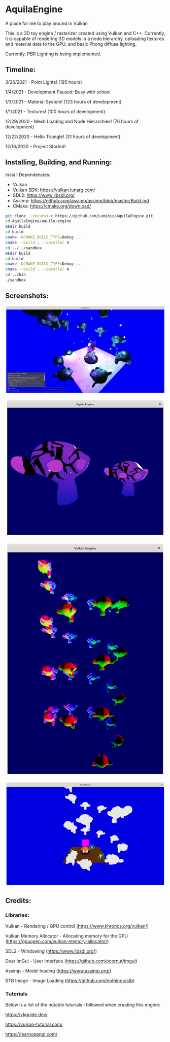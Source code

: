 # AquilaEngine
A place for me to play around in Vulkan

This is a 3D toy engine / rasterizer created using Vulkan and C++. Currently, it is capable of rendering 3D models in a node hierarchy, uploading textures and material data to the GPU, and basic Phong diffuse lighting.

Currently, PBR Lighting is being implemented.

## Timeline:

3/26/2021 - Point Lights! (195 hours)

1/4/2021 - Development Paused: Busy with school

1/3/2021 - Material System! (123 hours of development)

1/1/2021 - Textures! (100 hours of development)

12/29/2020 - Mesh Loading and Node Hierarchies! (76 hours of development)

12/22/2020 - Hello Triangle! (31 hours of development)

12/16/2020 - Project Started!

## Installing, Building, and Running:

Install Dependencies:
* Vulkan
* Vulkan SDK: https://vulkan.lunarg.com/
* SDL2: https://www.libsdl.org/
* Assimp: https://github.com/assimp/assimp/blob/master/Build.md
* CMake: https://cmake.org/download/

```bash
git clone --recursive https://github.com/Luminic/AquilaEngine.git
cd AquilaEngine/aquila-engine
mkdir build
cd build
cmake -DCMAKE_BUILD_TYPE=Debug ..
cmake --build . --parallel 4
cd ../../sandbox
mkdir build
cd build
cmake -DCMAKE_BUILD_TYPE=Debug ..
cmake --build . --parallel 4
cd ../bin
./sandbox
```

## Screenshots:

![point lights](https://github.com/Luminic/AquilaEngine/blob/master/screenshots/point_lights_2021-03-28.png)

![textures](https://github.com/Luminic/AquilaEngine/blob/master/screenshots/textures_2021-01-01_2.png)

![monkey helix](https://github.com/Luminic/AquilaEngine/blob/master/screenshots/model_loading_2020-12-29_2.png)

![materials](https://github.com/Luminic/AquilaEngine/blob/master/screenshots/materials_2021-01-02.png)


## Credits:
### Libraries:
Vulkan - Rendering / GPU control (https://www.khronos.org/vulkan/)

Vulkan Memory Allocator - Allocating memory for the GPU (https://gpuopen.com/vulkan-memory-allocator/)

SDL2 - Windowing (https://www.libsdl.org/)

Dear ImGui - User Interface (https://github.com/ocornut/imgui)

Assimp - Model loading (https://www.assimp.org/)

STB Image - Image Loading (https://github.com/nothings/stb)

### Tutorials
Below is a list of the notable tutorials I followed when creating this engine:

https://vkguide.dev/

https://vulkan-tutorial.com/

https://learnopengl.com/

